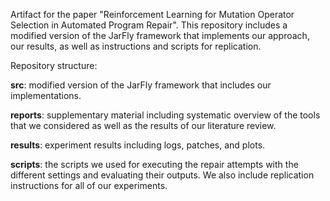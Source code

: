 Artifact for the paper "Reinforcement Learning for Mutation Operator Selection in Automated Program Repair". This repository includes a modified version of the JarFly framework that implements our approach, our results, as well as instructions and scripts for replication.

Repository structure:

**src**: modified version of the JarFly framework that includes our implementations.

**reports**: supplementary material including systematic overview of the tools that we considered as well as the results of our literature review.

**results**: experiment results including logs, patches, and plots. 

**scripts**: the scripts we used for executing the repair attempts with the different settings and evaluating their outputs. We also include replication instructions for all of our experiments.
